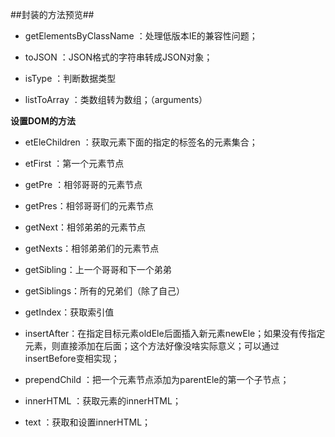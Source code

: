 ##封装的方法预览##

* getElementsByClassName ：处理低版本IE的兼容性问题；

* toJSON ：JSON格式的字符串转成JSON对象；

* isType ：判断数据类型

* listToArray ：类数组转为数组；（arguments）

**设置DOM的方法**

* etEleChildren ：获取元素下面的指定的标签名的元素集合；

* etFirst ：第一个元素节点

* getPre ：相邻哥哥的元素节点

* getPres：相邻哥哥们的元素节点

* getNext：相邻弟弟的元素节点

* getNexts：相邻弟弟们的元素节点

* getSibling：上一个哥哥和下一个弟弟

* getSiblings：所有的兄弟们（除了自己）

* getIndex：获取索引值

* insertAfter：在指定目标元素oldEle后面插入新元素newEle；如果没有传指定元素，则直接添加在后面；这个方法好像没啥实际意义；可以通过insertBefore变相实现；

* prependChild ：把一个元素节点添加为parentEle的第一个子节点；

* innerHTML ：获取元素的innerHTML；

* text ：获取和设置innerHTML；